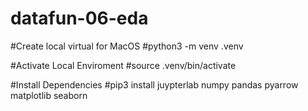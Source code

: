 # datafun-06-eda

#Create local virtual for MacOS
#python3 -m venv .venv

#Activate Local Enviroment
#source .venv/bin/activate

#Install Dependencies
#pip3 install juypterlab numpy pandas pyarrow matplotlib seaborn